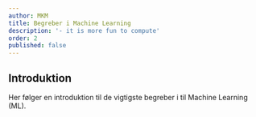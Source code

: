 ```yaml
---
author: MKM
title: Begreber i Machine Learning
description: '- it is more fun to compute'
order: 2
published: false
---
```

## Introduktion
Her følger en introduktion til de vigtigste begreber i til Machine Learning (ML). 


